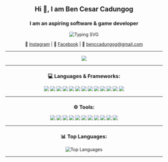 <div align="center">
  <h2>Hi 👋, I am Ben Cesar Cadungog</h2>
  <h3>I am an aspiring software & game developer</h3>
  <p align="center">
  <img src="https://readme-typing-svg.demolab.com?      font=Fira+Code&size=28&pause=1500&color=FF6F61&center=true&vCenter=true&width=1050&lines=Hi!+I'm+Josh+Ratificar.;Software+Engineer+%7C+Computer+Engineer.;Hopefully+your+favorite+partner+if+not+the+most+guapo+in+tech.;Just+kidding...+or+am+I%3F;I+build+impactful+hardware+%26+digital+solutions.;Let's+collaborate+and+make+cool+stuff+happen!" alt="Typing SVG" />
</p>

  <p>
    📸 <a href="https://www.instagram.com/ben.cadz/" target="_blank">Instagram</a> |
    📘 <a href="https://www.facebook.com/bencesar.cadungog/" target="_blank">Facebook</a> |
    📧 <a href="mailto:benccadungog@gmail.com">benccadungog@gmail.com</a>
  </p>

  <hr> <!-- Divider -->

  <img src="https://user-images.githubusercontent.com/111730344/229139045-c51b45e8-eb33-4f82-837c-92b53dc762ba.png">
  
  <hr> <!-- Divider -->

  <h3>💻 Languages & Frameworks:</h3>
  
  <img src="https://img.shields.io/badge/JavaScript-F7DF1E?style=for-the-badge&logo=javascript&logoColor=black" />
  <img src="https://img.shields.io/badge/C-283593?style=for-the-badge&logo=c&logoColor=white"/>
  <img src="https://img.shields.io/badge/java-%23ED8B00.svg?style=for-the-badge&logo=openjdk&logoColor=white"/>
  <img src="https://img.shields.io/badge/html5-%23E34F26.svg?style=for-the-badge&logo=html5&logoColor=white"/>
  <img src="https://img.shields.io/badge/css3-%231572B6.svg?style=for-the-badge&logo=css3&logoColor=white"/>
  <img src="https://img.shields.io/badge/vuejs-%2335495e.svg?style=for-the-badge&logo=vuedotjs&logoColor=%234FC08D"/>
  <img src="https://img.shields.io/badge/c%23-%23239120.svg?style=for-the-badge&logo=csharp&logoColor=white"/>
  <img src="https://img.shields.io/badge/Discord-%235865F2.svg?style=for-the-badge&logo=discord&logoColor=white"/>
  <img src="https://img.shields.io/badge/.NET-5C2D91?style=for-the-badge&logo=.net&logoColor=white"/>
  <img src="https://img.shields.io/badge/node.js-6DA55F?style=for-the-badge&logo=node.js&logoColor=white"/>
  <img src="https://img.shields.io/badge/python-3670A0?style=for-the-badge&logo=python&logoColor=ffdd54"/>
  <img src="https://img.shields.io/badge/javascript-%23323330.svg?style=for-the-badge&logo=javascript&logoColor=%23F7DF1E"/>
  <img src="https://img.shields.io/badge/-Vitest-252529?style=for-the-badge&logo=vitest&logoColor=FCC72B"/>

  <hr> <!-- Divider -->

  <h3>⚙️ Tools:</h3>
  
  <img src="https://img.shields.io/badge/Visual%20Studio%20Code-0078d7.svg?style=for-the-badge&logo=visual-studio-code&logoColor=white"/>
  <img src="https://img.shields.io/badge/Eclipse-FE7A16.svg?style=for-the-badge&logo=Eclipse&logoColor=white"/>
  <img src="https://img.shields.io/badge/Visual%20Studio-5C2D91.svg?style=for-the-badge&logo=visual-studio&logoColor=white"/>
  <img src="https://img.shields.io/badge/GDScript-%2374267B.svg?style=for-the-badge&logo=godotengine&logoColor=white"/>
  <img src="https://img.shields.io/badge/unity-%23000000.svg?style=for-the-badge&logo=unity&logoColor=white"/>
  <img src="https://img.shields.io/badge/Notion-%23000000.svg?style=for-the-badge&logo=notion&logoColor=white"/>
  <img src="ttps://img.shields.io/badge/figma-%23F24E1E.svg?style=for-the-badge&logo=figma&logoColor=white"/>
  <img src="https://img.shields.io/badge/github-%23121011.svg?style=for-the-badge&logo=github&logoColor=white"/>
  <img src="https://img.shields.io/badge/azure-%230072C6.svg?style=for-the-badge&logo=microsoftazure&logoColor=white"/>
  <img src="https://img.shields.io/badge/git-%23F05033.svg?style=for-the-badge&logo=git&logoColor=white"/>
  <img src="https://img.shields.io/badge/Rider-000000.svg?style=for-the-badge&logo=Rider&logoColor=white&color=black&labelColor=crimson"/>
  
  <hr> <!-- Divider -->

  <h3>📊 Top Languages:</h3>
  <img src="https://github-readme-stats.vercel.app/api/top-langs/?username=B3nchi&layout=compact&theme=tokyonight" alt="Top Languages">

  <hr> <!-- Divider -->
</div>

